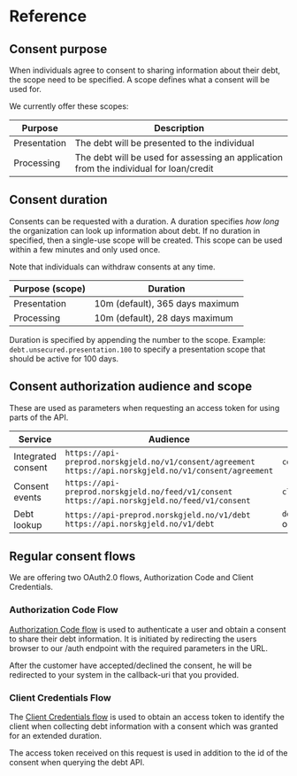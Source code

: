 # Reference

<!--
Reference - Information Oriented

Offer precise, factual information for quick lookup. Structured and concise, aimed at advanced users needing specific details.
-->

## Consent purpose

When individuals agree to consent to sharing information about their debt, the scope need to be specified. A scope defines what a consent will be used for.

We currently offer these scopes:

| Purpose      | Description                                                                            |
|--------------|----------------------------------------------------------------------------------------|
| Presentation | The debt will be presented to the individual                                           |
| Processing   | The debt will be used for assessing an application from the individual for loan/credit |

## Consent duration

Consents can be requested with a duration. A duration specifies *how long* the organization can look up information about debt. If no duration in specified, then a single-use scope will be created. This scope can be used within a few minutes and only used once.

Note that individuals can withdraw consents at any time.

| Purpose (scope) | Duration                        |
|-----------------|---------------------------------|
| Presentation    | 10m (default), 365 days maximum |
| Processing      | 10m (default), 28 days maximum  |

Duration is specified by appending the number to the scope. Example: `debt.unsecured.presentation.100` to specify a presentation scope that should be active for 100 days.


## Consent authorization audience and scope

These are used as parameters when requesting an access token for using parts of the API.

| Service            | Audience                                                                                                      | Scope                                                        |
|--------------------|---------------------------------------------------------------------------------------------------------------|--------------------------------------------------------------|
| Integrated consent | `https://api-preprod.norskgjeld.no/v1/consent/agreement`<br/>`https://api.norskgjeld.no/v1/consent/agreement` | `consent.create`                                             |
| Consent events     | `https://api-preprod.norskgjeld.no/feed/v1/consent`<br/>`https://api.norskgjeld.no/feed/v1/consent`           | `client.access.consent.events`                               |
| Debt lookup        | `https://api-preprod.norskgjeld.no/v1/debt`<br/>`https://api.norskgjeld.no/v1/debt`                           | `debt.unsecured.presentation` or `debt.unsecured.processing` |


## Regular consent flows

We are offering two OAuth2.0 flows, Authorization Code and Client Credentials.

### Authorization Code Flow

[Authorization Code flow](https://oauth.net/2/grant-types/authorization-code/) is used to authenticate a user and obtain a consent to share their debt information. It is initiated by redirecting the users browser to our /auth endpoint with the required parameters in the URL.

After the customer have accepted/declined the consent, he will be redirected to your system in the callback-uri that you provided.


### <a name="client-credentials-flow"></a> Client Credentials Flow

The [Client Credentials flow](https://oauth.net/2/grant-types/client-credentials/) is used to obtain an access token to identify the client when collecting debt information with a consent which was granted for an extended duration.

The access token received on this request is used in addition to the id of the consent when querying the debt API.
